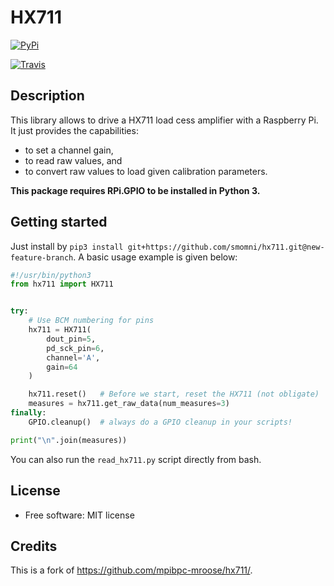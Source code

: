 HX711
=====

[![PyPi](https://img.shields.io/pypi/v/hx711.svg)](https://pypi.python.org/pypi/hx711)

[![Travis](https://travis-ci.org/mpibpc-mroose/hx711.svg?branch=master)](https://travis-ci.org/mpibpc_mroose/hx711)

Description
-----------
This library allows to drive a HX711 load cess amplifier with a Raspberry Pi. It just provides the capabilities:

* to set a channel gain,
* to read raw values, and
* to convert raw values to load given calibration parameters.

**This package requires RPi.GPIO to be installed in Python 3.**

Getting started
---------------

Just install by ```pip3 install git+https://github.com/smomni/hx711.git@new-feature-branch```. 
A basic usage example is given below:

```python
#!/usr/bin/python3
from hx711 import HX711


try:
    # Use BCM numbering for pins
    hx711 = HX711(
        dout_pin=5,
        pd_sck_pin=6,
        channel='A',
        gain=64
    )

    hx711.reset()   # Before we start, reset the HX711 (not obligate)
    measures = hx711.get_raw_data(num_measures=3)
finally:
    GPIO.cleanup()  # always do a GPIO cleanup in your scripts!

print("\n".join(measures))
```

You can also run the `read_hx711.py` script directly from bash.

License
-------
* Free software: MIT license



Credits
---------

This is a fork of https://github.com/mpibpc-mroose/hx711/.
